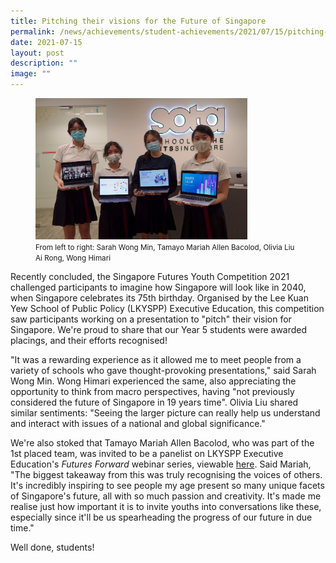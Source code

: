 ```yaml
---
title: Pitching their visions for the Future of Singapore
permalink: /news/achievements/student-achievements/2021/07/15/pitching-their-visions-for-the-future-singapore/
date: 2021-07-15
layout: post
description: ""
image: ""
---
```

<figure>
<img style="width:80%" src="/images/student-participants-of-the-lkyspp-futures-competition.jpg">
<figcaption><small>From left to right: Sarah Wong Min, Tamayo Mariah Allen Bacolod, Olivia Liu Ai Rong, Wong Himari</small></figcaption>
</figure>
  
Recently concluded, the Singapore Futures Youth Competition 2021 challenged participants to imagine how Singapore will look like in 2040, when Singapore celebrates its 75th birthday. Organised by the Lee Kuan Yew School of Public Policy (LKYSPP) Executive Education, this competition saw participants working on a presentation to "pitch" their vision for Singapore. We're proud to share that our Year 5 students were awarded placings, and their efforts recognised!  
  
"It was a rewarding experience as it allowed me to meet people from a variety of schools who gave thought-provoking presentations," said Sarah Wong Min. Wong Himari experienced the same, also appreciating the opportunity to think from macro perspectives, having "not previously considered the future of Singapore in 19 years time". Olivia Liu shared similar sentiments: "Seeing the larger picture can really help us understand and interact with issues of a national and global significance."  
  
We're also stoked that Tamayo Mariah Allen Bacolod, who was part of the 1st placed team, was invited to be a panelist on LKYSPP Executive Education's&nbsp;_Futures Forward_&nbsp;webinar series, viewable&nbsp;[here](https://www.youtube.com/watch?v=S0nRluU0zCk). Said Mariah, "The biggest takeaway from this was truly recognising the voices of others. It's incredibly inspiring to see people my age present so many unique facets of Singapore's future, all with so much passion and creativity. It's made me realise just how important it is to invite youths into conversations like these, especially since it'll be us spearheading the progress of our future in due time."  
  
Well done, students!